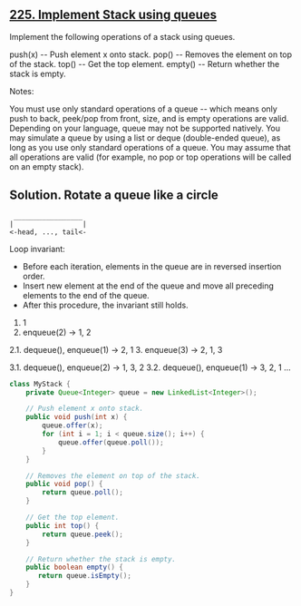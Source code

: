 ## [225. Implement Stack using queues](https://leetcode.com/problems/implement-stack-using-queues/)

Implement the following operations of a stack using queues.

push(x) -- Push element x onto stack.
pop() -- Removes the element on top of the stack.
top() -- Get the top element.
empty() -- Return whether the stack is empty.

Notes:

You must use only standard operations of a queue -- which means only push to back, peek/pop from front, size, and is empty operations are valid.
Depending on your language, queue may not be supported natively. You may simulate a queue by using a list or deque (double-ended queue), as long as you use only standard operations of a queue.
You may assume that all operations are valid (for example, no pop or top operations will be called on an empty stack).

## Solution. Rotate a queue like a circle

```
 _________________
|                 |
<-head, ..., tail<-
```

Loop invariant:

- Before each iteration, elements in the queue are in reversed insertion order.
- Insert new element at the end of the queue and move all preceding elements to the end of the queue.
- After this procedure, the invariant still holds.

1. 1
2. enqueue(2) -> 1, 2

  2.1. dequeue(), enqueue(1) -> 2, 1
3. enqueue(3) -> 2, 1, 3

  3.1. dequeue(), enqueue(2) -> 1, 3, 2
  3.2. dequeue(), enqueue(1) -> 3, 2, 1
...

```java
class MyStack {
	private Queue<Integer> queue = new LinkedList<Integer>();

    // Push element x onto stack.
	public void push(int x) {
		queue.offer(x);
		for (int i = 1; i < queue.size(); i++) {
			queue.offer(queue.poll());
		}
	}

    // Removes the element on top of the stack.
	public void pop() {
		return queue.poll(); 
	}

    // Get the top element.
    public int top() {
		return queue.peek();
    }

    // Return whether the stack is empty.
    public boolean empty() {
       return queue.isEmpty(); 
    }
}
```
